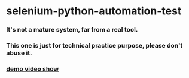 # selenium-python-automation-test


### It's not a mature system, far from a real tool.

### This one is just for technical practice purpose, please don't abuse it.


### [demo video show](https://drive.google.com/file/d/1ZSz-KpmXZowhpmBhTf8dtvCnpx6TuiWe/view?usp=sharing)